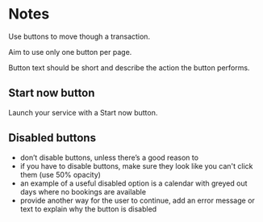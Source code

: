 # Notes

Use buttons to move though a transaction.

Aim to use only one button per page.

Button text should be short and describe the action the button performs.


## Start now button

Launch your service with a Start now button.


## Disabled buttons

* don’t disable buttons, unless there’s a good reason to
* if you have to disable buttons, make sure they look like you can't click them (use 50% opacity)
* an example of a useful disabled option is a calendar with greyed out days where no bookings are available
* provide another way for the user to continue, add an error message or text to explain why the button is disabled